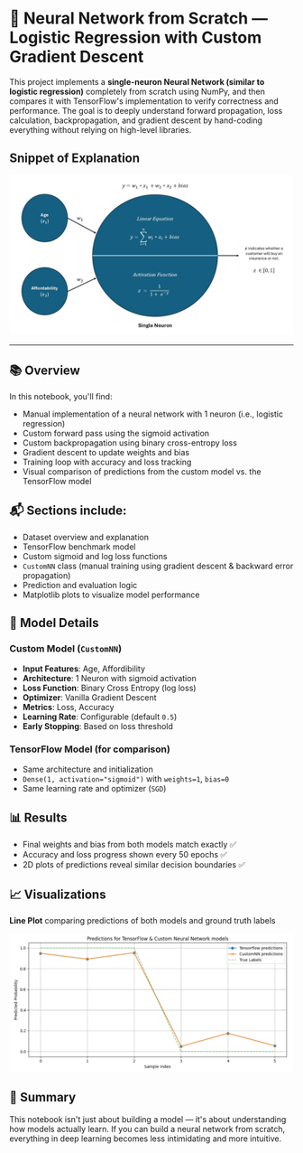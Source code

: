 # 🧠 Neural Network from Scratch — Logistic Regression with Custom Gradient Descent

This project implements a **single-neuron Neural Network (similar to logistic regression)** completely from scratch using NumPy, and then compares it with TensorFlow's implementation to verify correctness and performance. The goal is to deeply understand forward propagation, loss calculation, backpropagation, and gradient descent by hand-coding everything without relying on high-level libraries.

## Snippet of Explanation

![neuron](assets/neuron.jpg)

---

## 📚 Overview

In this notebook, you'll find:

- Manual implementation of a neural network with 1 neuron (i.e., logistic regression)
- Custom forward pass using the sigmoid activation
- Custom backpropagation using binary cross-entropy loss
- Gradient descent to update weights and bias
- Training loop with accuracy and loss tracking
- Visual comparison of predictions from the custom model vs. the TensorFlow model
  

## 📬 Sections include:

- Dataset overview and explanation
- TensorFlow benchmark model
- Custom sigmoid and log loss functions
- `CustomNN` class (manual training using gradient descent & backward error propagation)
- Prediction and evaluation logic
- Matplotlib plots to visualize model performance
  

## 🧠 Model Details

### Custom Model (`CustomNN`)
- **Input Features**: Age, Affordibility 
- **Architecture**: 1 Neuron with sigmoid activation
- **Loss Function**: Binary Cross Entropy (log loss)
- **Optimizer**: Vanilla Gradient Descent
- **Metrics**: Loss, Accuracy
- **Learning Rate**: Configurable (default `0.5`)
- **Early Stopping**: Based on loss threshold
  

### TensorFlow Model (for comparison)
- Same architecture and initialization
- `Dense(1, activation="sigmoid")` with `weights=1`, `bias=0`
- Same learning rate and optimizer (`SGD`)
  

## 📊 Results

- Final weights and bias from both models match exactly ✅
- Accuracy and loss progress shown every 50 epochs ✅
- 2D plots of predictions reveal similar decision boundaries ✅


## 📈 Visualizations

**Line Plot** comparing predictions of both models and ground truth labels

![predictions](assets/predictions.png)

## 📌 Summary
This notebook isn't just about building a model — it's about understanding how models actually learn. If you can build a neural network from scratch, everything in deep learning becomes less intimidating and more intuitive.

